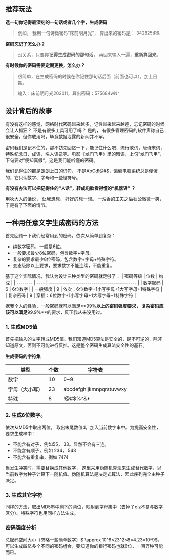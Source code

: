 ## 推荐玩法

**选一句你记得最深刻的一句话或者几个字，生成密码**

> 例如， 我用一句诗做密码”床前明月光”， 算出来的密码是： 342825tR&

**密码忘记了怎么办？**

>没关系，只要你**记得生成密码的那句话**， 再回来输入一遍，**重新算回来**。

**有时候你的密码需要定期更换，怎么办？**

>很简单，在生成密码的时候在你记住那句话后面（前面也可以），加上日期。
>
>输入：床前明月光202011，算出密码：575684wN^




## 设计背后的故事

有没有这样的感觉，网络时代密码越来越多，记性越来越来越差，忘记密码的时候会让人抓狂？
不是有很多工具可用了吗？
是的， 有很多管理密码的软件声称自己很安全，但你敢用吗，毕竟数据泄露的新闻并不罕。

密码我们是记不住的，那不妨先回忆一下，能记住什么吧，流行歌词，唐诗宋词，特殊纪念日，成语，名人语录等。电影《龙门飞甲》里的暗语，上句”龙门飞甲“，下句要对”便知真假“，这是我们能听懂的密码。

我们记得住的都是朗朗上口的词句， 不是AbCd!@#$，偏偏电脑系统总是傻傻的，它只认数字、字母和一些怪符号。

**有没有办法可以把记得住的“人话”，转成电脑看得懂的“机器语” ？**

用狄大人的话说， 让我想想， 好好的想一想。 一炷香的工夫之后狄公微微一笑，于是有了下面的情节。





## 一种用任意文字生成密码的方法

首先回顾一下我们经常用到的密码，依次从简单到复杂：

- 纯数字密码，一般是6位。
- 一般要求最少8位密码，包含数字+字母。
- 复杂的要求最少8位密码，包含数字+字母+特殊字符。
- 变态级除以上要求，要求数字不能连续，不能重复。

基于这个实际情况，我认为设计三种类型的密码就足够了：
| 密码等级 | 位数 | 构成                                        |
| -------- | ---- | ------------------------------------------- |
| 数字密码 | 6    | 6位数字                                     |
| 一般强度 | 9    | 依次：6位数字+1小写字母+1大写字母+1特殊字符 |
| 复杂密码 | 9    | 穿插：6位数字+1小写字母+1大写字母+1特殊字符 |

据我个人的经验，一般密码就可以满足**99%**以上的密码强度要求， 复杂密码应该可以满足**99.9%**的要求，反正我从来没用过。

### 1. 生成MD5值

首先把输入的文字转成MD5值。我们知道MD5算法是安全的，是不可逆的，除非知道原文，否则不可能进行反推。这是整个密码生成算法安全性的基石。

**生成密码的字符集**

| 类型           | 个数 | 字符表                  |
| -------------- | ---- | ----------------------- |
| 数字           | 10   | 0~9                     |
| 字母（大小写） | 23   | abcdefghijkmnpqrstuvwxy |
| 特殊           | 8    | !@#$%^&*                |

### 2. 生成6位数字。

依次从MD5中取出两位， 取出末尾数值d，加入当前数字串中。为提高安全性，要求生成串中：

- 不能含有对子，例如55， 33。显然不会有三连。
- 不能含有顺子，例如 234， 543
- 不能含有重复串，例如 7474

当发生冲突时，需要替换成其他数字， 这里采用伪随机算法来生成替代数字，以当前数字为种子计算下一随机值。伪随机算法是决定式算法，因此序列完全由种子决定。

### 3. 生成其它字符
同样的方法，取出MD5串中剩下的两位，映射到字母集中（去掉了olz不易与数字区分）。特殊字符也用同样方法生成。

### 密码强度分析

总密码空间大小（忽略一些简单数字）$ \approx 10^6×23^2×8=4.23×10^9$，可以生成四亿多个不同的密码组合，要知道你的银行密码也就6位，一百万种可能而已。





